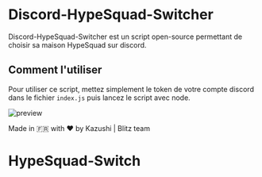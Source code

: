 # Discord-HypeSquad-Switcher

Discord-HypeSquad-Switcher est un script open-source permettant de choisir sa maison HypeSquad sur discord.

## Comment l'utiliser

Pour utiliser ce script, mettez simplement le token de votre compte discord dans le fichier `index.js` puis lancez le script avec node.

![preview](https://github.com/HaXGamiG/Discord-HypeSquad-Switcher/blob/main/preview.png)

Made in 🇫🇷 with ❤ by Kazushi | Blitz team
# HypeSquad-Switch
